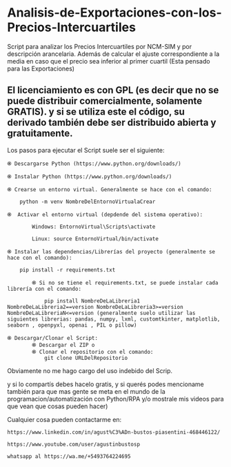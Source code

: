 # Analisis-de-Exportaciones-con-los-Precios-Intercuartiles

Script para analizar los Precios Intercuartiles por NCM-SIM y por descripción arancelaria. Además de calcular el ajuste correspondiente a la media en caso que el precio sea inferior al primer cuartil (Esta pensado para las Exportaciones)

## El licenciamiento es con GPL (es decir que no se puede distribuir comercialmente, solamente GRATIS). y si se utiliza este el código, su derivado también debe ser distribuido abierta y gratuitamente. 

Los pasos para ejecutar el Script suele ser el siguiente:

    ֎ Descargarse Python (https://www.python.org/downloads/)

    ֎ Instalar Python (https://www.python.org/downloads/)

    ֎ Crearse un entorno virtual. Generalmente se hace con el comando:

        python -m venv NombreDelEntornoVirtualaCrear

    ֎  Activar el entorno virtual (depdende del sistema operativo):
    
            Windows: EntornoVirtual\Scripts\activate
    
            Linux: source EntornoVirtual/bin/activate 

    ֎ Instalar las dependencias/Librerías del proyecto (generalmente se hace con el comando):

        pip install -r requirements.txt

            ֎ Si no se tiene el requirements.txt, se puede instalar cada librería con el comando:

                pip install NombreDeLaLibreria1 NombreDeLaLibreria2==version NombreDeLaLibreria3>=version NombreDeLaLibreriaN<=version (generalmente suelo utilizar las siguientes librerias: pandas, numpy, lxml, customtkinter, matplotlib, seaborn , openpyxl, openai , PIL o pillow)

    ֎ Descargar/Clonar el Script:
            ֎ Descargar el ZIP o
            ֎ Clonar el repositorio con el comando:
                git clone URLDelRepositorio


Obviamente no me hago cargo del uso indebido del Scrip.

y si lo compartís debes hacelo gratis, y si querés podes mencioname también para que mas gente se meta en el mundo de la programacion/automatización con Python/RPA y/o mostrale mis videos para que vean que cosas pueden hacer)

Cualquier cosa pueden contactarme en:

    https://www.linkedin.com/in/agust%C3%ADn-bustos-piasentini-468446122/

    https://www.youtube.com/user/agustinbustosp

    whatsapp al https://wa.me/+5493764224695
